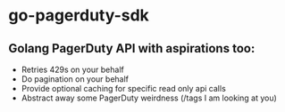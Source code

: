 # go-pagerduty-sdk

## Golang PagerDuty API with aspirations too:  

- Retries 429s on your behalf
- Do pagination on your behalf
- Provide optional caching for specific read only api calls
- Abstract away some PagerDuty weirdness (/tags I am looking at you)
